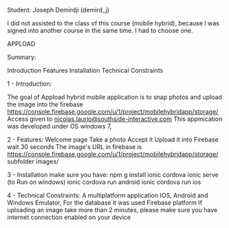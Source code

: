 Student:
Joseph Demirdji (demird_j)

I did not assisted to the class  of this course (mobile hybrid), because I was signed into another course in the same time. I had to choose one.


APPLOAD


Summary:

Introduction
Features
Installation
Technical Constraints


1 - Introduction:

The goal of Appload hybrid mobile application is to snap photos and upload the image into the firebase  https://console.firebase.google.com/u/1/project/mobilehybridapp/storage/
Access given to nicolas.laurio@southside-interactive.com
This appmication was developed under OS windows 7, 


2 - Features:
Welcome page
Take a photo
Accept it
Upload it into Firebase
wait 30 seconds
The image's URL in firebase is https://console.firebase.google.com/u/1/project/mobilehybridapp/storage/  subfolder images/



3 - Installation
make sure you have:
npm g install ionic cordova
ionic serve (to Run on windows)
ionic cordova run android
ionic cordova run ios


4 - Technical Constraints:
A multiplatform application IOS, Android and Windows Emulator, 
For the database it was used Firebase platform
If uploading an image take more than 2 minutes, please make sure you have internet connection enabled on your device


